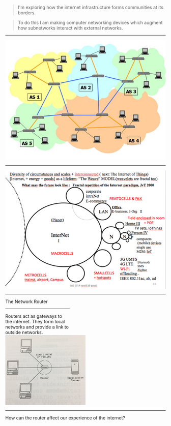 > I'm exploring how the internet infrastructure forms communities at its borders. 
<blockquote class="right">
To do this I am making computer networking devices which augment how subnetworks interact with external networks.
</blockquote>

---

![Internet Topology](internet_topology.jpg)

---

![Fractal Internet Topology](internet-fractal.png)

---

<div class="left" style="width:40%">
The Network Router
<hr/>
Routers act as gateways to the internet. They form local networks and provide a link to outside networks.
</div>


<div class="right" style="width:50%">
<img src="./spa.png" alt="Single point of failure of a computer network">
</div>

---

How can the router affect our experience of the internet?

